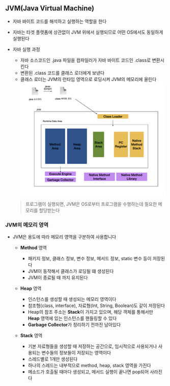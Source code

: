 ## JVM(Java Virtual Machine)

* 자바 바이트 코드를 해석하고 실행하는 역할을 한다
* 자바는 타겟 플랫폼에 상관없이 JVM 위에서 실행되므로 어떤 OS에서도 동일하게 실행된다

* 자바 실행 과정
  * 자바 소스코드인 .java 파일을 컴파일러가 자바 바이트 코드인 .class로 변환시킨다
  * 변환된 .class 코드를 클래스 로더에게 보낸다
  * 클래스 로더는 JVM의 런타임 영역으로 로딩시켜 JVM의 메모리에 올린다
  ![jvm](/image/Java%20%EC%BD%94%EB%93%9C%20%EC%8B%A4%ED%96%89%20%EA%B3%BC%EC%A0%95.png)
  > 프로그램이 실행되면, JVM은 OS로부터 프로그램을 수행하는데 필요한 메모리를 할당받는다

### JVM의 메모리 영역

* JVM은 용도에 따라 메모리 영역을 구분하여 사용합니다

  * **Method** 영역
    * 패키지 정보, 클래스 정보, 변수 정보, 메서드 정보, static 변수 등이 저장된다
    * JVM이 동작해서 클래스가 로딩될 떄 생성된다
    * JVM이 종료될 때 까지 유지된다

  * **Heap** 영역
    * 인스턴스를 생성할 때 생성되는 메모리 영역이다
    * 참조형(class, interface), 자료형(Int, String, Boolean)도 같이 저장된다
    * Heap의 참조 주소는 **Stack**이 가지고 있으며, 해당 객체를 통해서만 **Heap** 영역에 있는 인스턴스를 핸들링할 수 있다
    * **Garbage Collector**가 정리하기 전까진 남아있다

  * **Stack** 영역
    * 기본 자료형들을 생성할 때 저장하는 공간으로, 임시적으로 사용되거나 사용되는 변수들의 정보들이 저장되는 영역이다
    * 스레드별로 1개만 생성된다
    * 하나의 스레드는 내부적으로 method, heap, stack 영역을 가진다
    * 메소드가 호출될 때마다 생성되고, 메서드 실행이 끝나면 pop되어 사라진다
     